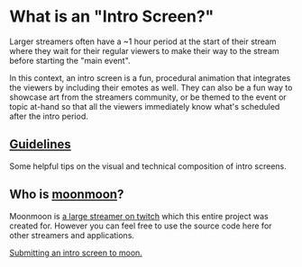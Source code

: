 # What is an "Intro Screen?"
Larger streamers often have a ~1 hour period at the start of their stream where they wait for their regular viewers to make their way to the stream before starting the "main event".

In this context, an intro screen is a fun, procedural animation that integrates the viewers by including their emotes as well. They can also be a fun way to showcase art from the streamers community, or be themed to the event or topic at-hand so that all the viewers immediately know what's scheduled after the intro period.

## [Guidelines](guidelines.md)
Some helpful tips on the visual and technical composition of intro screens.

## Who is [moonmoon](https://www.twitch.tv/moonmoon)?
Moonmoon is [a large streamer on twitch](https://www.twitch.tv/moonmoon) which this entire project was created for. However you can feel free to use the source code here for other streamers and applications.

[Submitting an intro screen to moon.](submitting.md)
